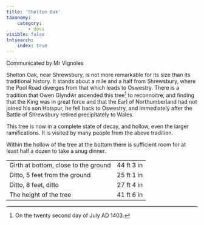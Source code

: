 ```yaml
---
title: 'Shelton Oak'
taxonomy:
    category:
        - docs
visible: false
tntsearch:
    index: true
---
```


<div class="author">Communicated by Mr Vignoles</div>

Shelton Oak, near Shrewsbury, is not more remarkable for its size than its traditional history. It stands about a mile and a half from Shrewsbury, where the Pool Road diverges from that which leads to Oswestry. There is a tradition that Owen Glyndŵr ascended this tree[^1] to reconnoitre; and finding that the King was in great force and that the Earl of Northumberland had not joined his son Hotspur, he fell back to Oswestry, and immediately after the Battle of Shrewsbury retired precipitately to Wales.

This tree is now in a complete state of decay, and hollow, even the larger ramifications. It is visited by many people from the above tradition.

Within the hollow of the tree at the bottom there is sufficient room for at least half a dozen to take a snug dinner.


<table>
	<tr>
		<td>Girth at bottom, close to the ground</td>
		<td>44 ft 3 in</td>
	</tr>
	<tr>
		<td>Ditto, 5 feet from the ground</td>
		<td>25 ft 1 in</td>
	</tr>
	<tr>
		<td>Ditto, 8 feet, ditto</td>
		<td>27 ft 4 in</td>
	</tr>
	<tr>
		<td>The height of the tree</td>
		<td>41 ft 6 in</td>
	</tr>
</table>

[^1]: On the twenty second day of July AD 1403.